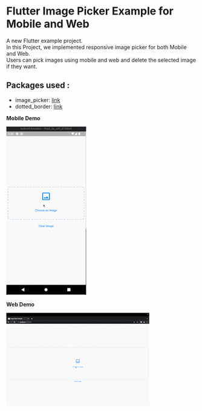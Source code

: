 # Flutter Image Picker Example for Mobile and Web

A new Flutter example project.<br> In this Project, we implemented responsive image picker for both Mobile and Web.<br> Users can pick images using mobile and web and delete the selected image if they want.

## Packages used : 
- image_picker: [link](https://pub.dev/packages/image_picker)
- dotted_border: [link](https://pub.dev/packages/dotted_border)

**Mobile Demo**


![App UI](demo/mobile_demo.gif)





**Web Demo**



![App UI](demo/web_demo.gif)